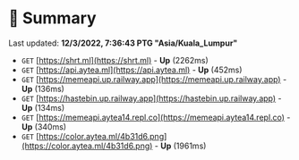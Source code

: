 # 📖 Summary
Last updated: **12/3/2022, 7:36:43 PTG "Asia/Kuala_Lumpur"**

- `GET` [https://shrt.ml](https://shrt.ml) - **Up** (2262ms)
- `GET` [https://api.aytea.ml](https://api.aytea.ml) - **Up** (452ms)
- `GET` [https://memeapi.up.railway.app](https://memeapi.up.railway.app) - **Up** (136ms)
- `GET` [https://hastebin.up.railway.app](https://hastebin.up.railway.app) - **Up** (134ms)
- `GET` [https://memeapi.aytea14.repl.co](https://memeapi.aytea14.repl.co) - **Up** (340ms)
- `GET` [https://color.aytea.ml/4b31d6.png](https://color.aytea.ml/4b31d6.png) - **Up** (1961ms)
